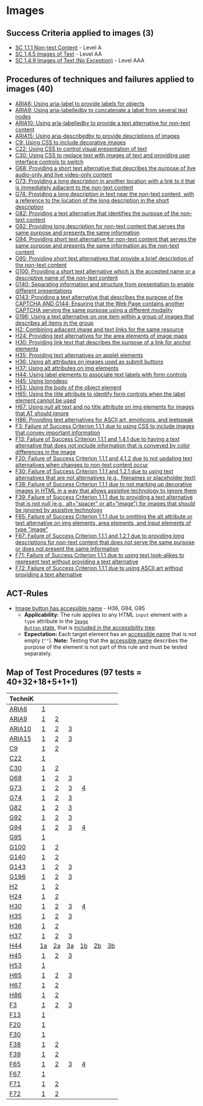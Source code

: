 # Images

## Success Criteria applied to images (3)

- [SC 1.1.1 Non-text Content](sc111.md) - Level A
- [SC 1.4.5 Images of Text](sc145.md) - Level AA
- [SC 1.4.9 Images of Text (No Exception)](sc149.md) - Level AAA

## Procedures of techniques and failures applied to images (40)

- [ARIA6: Using aria-label to provide labels for objects](aria6.md)
- [ARIA9: Using aria-labelledby to concatenate a label from several text nodes](aria9.md)
- [ARIA10: Using aria-labelledby to provide a text alternative for non-text content](aria10.md)
- [ARIA15: Using aria-describedby to provide descriptions of images](aria15.md)
- [C9: Using CSS to include decorative images](c9.md[)
- [C22: Using CSS to control visual presentation of text](c22.md)
- [C30: Using CSS to replace text with images of text and providing user interface controls to switch](c30.md)
- [G68: Providing a short text alternative that describes the purpose of live audio-only and live video-only content](g68.md)
- [G73: Providing a long description in another location with a link to it that is immediately adjacent to the non-text content](g73.md)
- [G74: Providing a long description in text near the non-text content, with a reference to the location of the long description in the short description](g74.md)
- [G82: Providing a text alternative that identifies the purpose of the non-text content](g82.md)
- [G92: Providing long description for non-text content that serves the same purpose and presents the same information](g92.md)
- [G94: Providing short text alternative for non-text content that serves the same purpose and presents the same information as the non-text content](g94.md)
- [G95: Providing short text alternatives that provide a brief description of the non-text content](g95.md)
- [G100: Providing a short text alternative which is the accepted name or a descriptive name of the non-text content](g100.md)
- [G140: Separating information and structure from presentation to enable different presentations](g140.md)
- [G143: Providing a text alternative that describes the purpose of the CAPTCHA AND G144: Ensuring that the Web Page contains another CAPTCHA serving the same purpose using a different modality](g143.md)
- [G196: Using a text alternative on one item within a group of images that describes all items in the group](g196.md)
- [H2: Combining adjacent image and text links for the same resource](h2.md)
- [H24: Providing text alternatives for the area elements of image maps](h24.md)
- [H30: Providing link text that describes the purpose of a link for anchor elements](h30.md)
- [H35: Providing text alternatives on applet elements](h35.md)
- [H36: Using alt attributes on images used as submit buttons](h36.md)
- [H37: Using alt attributes on img elements](h37.md)
- [H44: Using label elements to associate text labels with form controls](h44.md)
- [H45: Using longdesc](h45.md)
- [H53: Using the body of the object element](h53.md)
- [H65: Using the title attribute to identify form controls when the label element cannot be used](h65.md)
- [H67: Using null alt text and no title attribute on img elements for images that AT should ignore](h67.md)
- [H86: Providing text alternatives for ASCII art, emoticons, and leetspeak](h86.md)
- [F3: Failure of Success Criterion 1.1.1 due to using CSS to include images that convey important information](f3.md)
- [F13: Failure of Success Criterion 1.1.1 and 1.4.1 due to having a text alternative that does not include information that is conveyed by color differences in the image](f13.md)
- [F20: Failure of Success Criterion 1.1.1 and 4.1.2 due to not updating text alternatives when changes to non-text content occur](f20.md)
- [F30: Failure of Success Criterion 1.1.1 and 1.2.1 due to using text alternatives that are not alternatives (e.g., filenames or placeholder text)](f30.md)
- [F38: Failure of Success Criterion 1.1.1 due to not marking up decorative images in HTML in a way that allows assistive technology to ignore them](f38.md)
- [F39: Failure of Success Criterion 1.1.1 due to providing a text alternative that is not null (e.g., alt="spacer" or alt="image") for images that should be ignored by assistive technology](f39.md)
- [F65: Failure of Success Criterion 1.1.1 due to omitting the alt attribute or text alternative on img elements, area elements, and input elements of type "image"](f65.md)
- [F67: Failure of Success Criterion 1.1.1 and 1.2.1 due to providing long descriptions for non-text content that does not serve the same purpose or does not present the same information](f67.md)
- [F71: Failure of Success Criterion 1.1.1 due to using text look-alikes to represent text without providing a text alternative](f71.md)
- [F72: Failure of Success Criterion 1.1.1 due to using ASCII art without providing a text alternative](f72.md)

## ACT-Rules

- [Image button has accessible name](https://act-rules.github.io/rules/59796f) - H36, G94, G95
  - **Applicability:** The rule applies to any HTML <code>input</code> element with a <code>type</code> attribute in the <a href="https://html.spec.whatwg.org/#image-button-state-(type=image)"><code>Image Button</code> state</a>, that is <a href="https://act-rules.github.io/rules/59796f#included-in-the-accessibility-tree" title="Definition of included in the accessibility tree">included in the accessibility tree</a>.
  - **Expectation:** Each target element has an <a href="#accessible-name" title="Definition of accessible name">accessible name</a> that is not empty (<code>""</code>). <strong>Note:</strong> Testing that the <a href="#accessible-name" title="Definition of accessible name">accessible name</a> describes the purpose of the element is not part of this rule and must be tested separately.

## Map of Test Procedures (97 tests = 40+32+18+5+1+1)

| TechniK |     |     |     |     |     |     |
| ------- | :-: | :-: | :-: | :-: | :-: | :-: |
| [ARIA6](aria6.md) | [1](aria6.md#n1 "ARIA6") ||||||
| [ARIA9](aria9.md) | [1](aria9.md#n1 "ARIA9") | [2](aria9.md#n2 "ARIA9") |||||
| [ARIA10](aria10.md) | [1](aria10.md#n1 "ARIA10") | [2](aria10.md#n2 "ARIA10") | [3](aria10.md#n3 "ARIA10") ||||
| [ARIA15](aria15.md) | [1](aria15.md#n1 "ARIA15") | [2](aria15.md#n2 "ARIA15") | [3](aria15.md#n3 "ARIA15") ||||
| [C9](c9.md) | [1](c9.md#n1 "C9") | [2](c9.md#n2 "C9") |||||
| [C22](c22.md) | [1](c22.md#n1 "C22") ||||||
| [C30](c30.md) | [1](c30.md#n1 "C30") | [2](c30.md#n2 "C30") |||||
| [G68](g68.md) | [1](g68.md#n1 "G68") | [2](g68.md#n2 "G68") | [3](g68.md#n3 "G68") ||||
| [G73](g73.md) | [1](g73.md#n1 "G73") | [2](g73.md#n2 "G73") | [3](g73.md#n3 "G73") | [4](g73.md#n4 "G73") |||
| [G74](g74.md) | [1](g74.md#n1 "G74") | [2](g74.md#n2 "G74") | [3](g74.md#n3 "G74") ||||
| [G82](g82.md) | [1](g82.md#n1 "G82") | [2](g82.md#n2 "G82") | [3](g82.md#n3 "G82") ||||
| [G92](g92.md) | [1](g92.md#n1 "G92") | [2](g92.md#n2 "G92") | [3](g92.md#n3 "G92") ||||
| [G94](g94.md) | [1](g94.md#n1 "G94") | [2](g94.md#n2 "G94") | [3](g94.md#n3 "G94") | [4](g94.md#n4 "G94") |||
| [G95](g95.md) | [1](g95.md#n1 "G95") ||||||
| [G100](g100.md) | [1](g100.md#n1 "G100") | [2](g100.md#n2 "G100") |||||
| [G140](g140.md) | [1](g140.md#n1 "G140") | [2](g140.md#n2 "G140") |||||
| [G143](g143.md) | [1](g143.md#n1 "G143") | [2](g143.md#n2 "G143") | [3](g143.md#n3 "G143") ||||
| [G196](g196.md) | [1](g196.md#n1 "G196") | [2](g196.md#n2 "G196") | [3](g196.md#n3 "G196") ||||
| [H2](h2.md) | [1](h2.md#n1 "H2") | [2](h2.md#n2 "H2") |||||
| [H24](h24.md) | [1](h24.md#n1 "H24") | [2](h24.md#n2 "H24") |||||
| [H30](h30.md) | [1](h30.md#n1 "H30") | [2](h30.md#n2 "H30") | [3](h30.md#n3 "H30") | [4](h30.md#n4 "H30") |||
| [H35](h35.md) | [1](h35.md#n1 "H35") | [2](h35.md#n2 "H35") | [3](h35.md#n3 "H35") ||||
| [H36](h36.md) | [1](h36.md#n1 "H36") | [2](h36.md#n2 "H36") |||||
| [H37](h37.md) | [1](h37.md#n1 "H37") | [2](h37.md#n2 "H37") | [3](h37.md#n3 "H37") ||||
| [H44](h44.md) | [1a](h44.md#n1a "H44") | [2a](h44.md#n2a "H44") | [3a](h44.md#n3a "H44") | [1b](h44.md#n1b "H44") | [2b](h44.md#n2b "H44") | [3b](h44.md#n3b "H44") |
| [H45](h45.md) | [1](h45.md#n1 "H45") | [2](h45.md#n2 "H45") | [3](h45.md#n3 "H45") ||||
| [H53](h53.md) | [1](h53.md#n1 "H53") ||||||
| [H65](h65.md) | [1](h65.md#n1 "H65") | [2](h65.md#n2 "H65") | [3](h65.md#n3 "H65") ||||
| [H67](h67.md) | [1](h67.md#n1 "H67") | [2](h67.md#n2 "H67") |||||
| [H86](h86.md) | [1](h86.md#n1 "H86") | [2](h86.md#n2 "H86") |||||
| [F3](f3.md) | [1](f3.md#n1 "F3") | [2](f3.md#n2 "F3") | [3](f3.md#n3 "F3") ||||
| [F13](f13.md) | [1](f13.md#n1 "F13") ||||||
| [F20](f20.md) | [1](f20.md#n1 "F20") ||||||
| [F30](f30.md) | [1](f30.md#n1 "F30") ||||||
| [F38](f38.md) | [1](f38.md#n1 "F38") | [2](f38.md#n2 "F38") |||||
| [F39](f39.md) | [1](f39.md#n1 "F39") | [2](f39.md#n2 "F39") |||||
| [F65](f65.md) | [1](f65.md#n1 "F65") | [2](f65.md#n2 "F65") | [3](f65.md#n3 "F65") | [4](f65.md#n4 "F65") |||
| [F67](f67.md) | [1](f67.md#n1 "F67") ||||||
| [F71](f71.md) | [1](f71.md#n1 "F71") | [2](f71.md#n2 "F71") |||||
| [F72](f72.md) | [1](f72.md#n1 "F72") | [2](f72.md#n2 "F72") |||||
